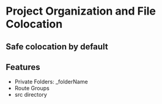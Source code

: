 # Project Organization and File Colocation

## Safe colocation by default

## Features

- Private Folders: _folderName
- Route Groups
- src directory